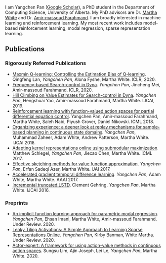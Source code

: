 I am Yangchen Pan ([Google Scholar](https://scholar.google.ca/citations?user=QyAsyYEAAAAJ&hl=en)), a PhD student in the Department of Computing Science, University of Alberta. 
My PhD advisors are Dr. [Martha White](https://webdocs.cs.ualberta.ca/~whitem/) and Dr. [Amir-massoud Farahmand](http://academic.sologen.net). 
I am broadly interested in machine learning and reinforcement learning. My most recent work includes model-based reinforcement learning, modal regression, sparse representation learning. 

## Publications

### Rigorously Referred Publications

- [Maxmin Q-learning: Controlling the Estimation Bias of Q-learning](). Qingfeng Lan, *Yangchen Pan*, Alona Fyshe, Martha White.
ICLR, 2020.
- [Frequency-based Search-control in Dyna](). *Yangchen Pan*, Jincheng Mei, Amir-massoud Farahmand. ICLR, 2020.
- [Hill Climbing on Value Estimates for Search-control in Dyna](). *Yangchen Pan*, Hengshuai Yao, Amir-massoud Farahmand, Martha White. IJCAI, 2019.
- [Reinforcement learning with function-valued action spaces for partial differential equation control](). Yangchen Pan, Amir-massoud Farahmand, Martha White, Saleh Nabi, Piyush Grover, Daniel Nikovski. ICML 2018.
-	[Organizing experience: a deeper look at replay mechanisms for sample-based planning in continuous state domains](). 
*Yangchen Pan*, Muhammad Zaheer, Adam White, Andrew Patterson, Martha White. IJCAI 2018.
- [Adapting kernel representations online using submodular maximization](). Matthew Schlegel, *Yangchen Pan*, Jiecao Chen, Martha White. ICML 2017.
- [Effective sketching methods for value function approximation](). *Yangchen Pan*, Erfan Sadeqi Azer, Martha White. UAI 2017.
- [Accelerated gradient temporal difference learning](). *Yangchen Pan*, Adam White, Martha White. AAAI 2017.
- [Incremental truncated LSTD](). Clement Gehring, *Yangchen Pan*, Martha White. IJCAI 2016.

### Preprints

- [An implicit function learning approach for parametric modal regression](). *Yangchen Pan*, Ehsan Imani, Martha White, Amir-massoud Farahmand. Under Review. 2020.
- [Leaky Tiling Activations: A Simple Approach to Learning Sparse Representations Online](). *Yangchen Pan*, Kirby Banman, White Martha. Under Review. 2020.
- [Actor-expert: A framework for using action-value methods in continuous action spaces](). Sungsu Lim, Ajin Joseph, Lei Le, *Yangchen Pan*, Martha White. 2020.
